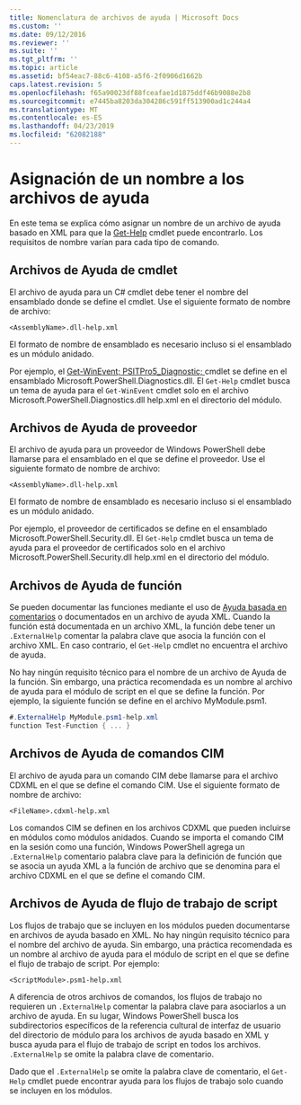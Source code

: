 ```yaml
---
title: Nomenclatura de archivos de ayuda | Microsoft Docs
ms.custom: ''
ms.date: 09/12/2016
ms.reviewer: ''
ms.suite: ''
ms.tgt_pltfrm: ''
ms.topic: article
ms.assetid: bf54eac7-88c6-4108-a5f6-2f0906d1662b
caps.latest.revision: 5
ms.openlocfilehash: f65a90023df88fceafae1d1875ddf46b9088e2b8
ms.sourcegitcommit: e7445ba8203da304286c591ff513900ad1c244a4
ms.translationtype: MT
ms.contentlocale: es-ES
ms.lasthandoff: 04/23/2019
ms.locfileid: "62082188"
---
```

# <a name="naming-help-files"></a>Asignación de un nombre a los archivos de ayuda

En este tema se explica cómo asignar un nombre de un archivo de ayuda basado en XML para que la [Get-Help](/powershell/module/Microsoft.PowerShell.Core/Get-Help) cmdlet puede encontrarlo. Los requisitos de nombre varían para cada tipo de comando.

## <a name="cmdlet-help-files"></a>Archivos de Ayuda de cmdlet

El archivo de ayuda para un C# cmdlet debe tener el nombre del ensamblado donde se define el cmdlet. Use el siguiente formato de nombre de archivo:

```
<AssemblyName>.dll-help.xml
```

El formato de nombre de ensamblado es necesario incluso si el ensamblado es un módulo anidado.

Por ejemplo, el [Get-WinEvent; PSITPro5_Diagnostic; ](/powershell/module/Microsoft.PowerShell.Diagnostics/Get-WinEvent) cmdlet se define en el ensamblado Microsoft.PowerShell.Diagnostics.dll. El `Get-Help` cmdlet busca un tema de ayuda para el `Get-WinEvent` cmdlet solo en el archivo Microsoft.PowerShell.Diagnostics.dll help.xml en el directorio del módulo.

## <a name="provider-help-files"></a>Archivos de Ayuda de proveedor

El archivo de ayuda para un proveedor de Windows PowerShell debe llamarse para el ensamblado en el que se define el proveedor. Use el siguiente formato de nombre de archivo:

```
<AssemblyName>.dll-help.xml
```

El formato de nombre de ensamblado es necesario incluso si el ensamblado es un módulo anidado.

Por ejemplo, el proveedor de certificados se define en el ensamblado Microsoft.PowerShell.Security.dll. El `Get-Help` cmdlet busca un tema de ayuda para el proveedor de certificados solo en el archivo Microsoft.PowerShell.Security.dll help.xml en el directorio del módulo.

## <a name="function-help-files"></a>Archivos de Ayuda de función

Se pueden documentar las funciones mediante el uso de [Ayuda basada en comentarios](/powershell/module/microsoft.powershell.core/about/about_comment_based_help) o documentados en un archivo de ayuda XML. Cuando la función está documentada en un archivo XML, la función debe tener un `.ExternalHelp` comentar la palabra clave que asocia la función con el archivo XML. En caso contrario, el `Get-Help` cmdlet no encuentra el archivo de ayuda.

No hay ningún requisito técnico para el nombre de un archivo de Ayuda de la función. Sin embargo, una práctica recomendada es un nombre al archivo de ayuda para el módulo de script en el que se define la función. Por ejemplo, la siguiente función se define en el archivo MyModule.psm1.

```csharp
#.ExternalHelp MyModule.psm1-help.xml
function Test-Function { ... }
```

## <a name="cim-command-help-files"></a>Archivos de Ayuda de comandos CIM

El archivo de ayuda para un comando CIM debe llamarse para el archivo CDXML en el que se define el comando CIM. Use el siguiente formato de nombre de archivo:

```
<FileName>.cdxml-help.xml
```

Los comandos CIM se definen en los archivos CDXML que pueden incluirse en módulos como módulos anidados. Cuando se importa el comando CIM en la sesión como una función, Windows PowerShell agrega un `.ExternalHelp` comentario palabra clave para la definición de función que se asocia un ayuda XML a la función de archivo que se denomina para el archivo CDXML en el que se define el comando CIM.

## <a name="script-workflow-help-files"></a>Archivos de Ayuda de flujo de trabajo de script

Los flujos de trabajo que se incluyen en los módulos pueden documentarse en archivos de ayuda basado en XML. No hay ningún requisito técnico para el nombre del archivo de ayuda. Sin embargo, una práctica recomendada es un nombre al archivo de ayuda para el módulo de script en el que se define el flujo de trabajo de script. Por ejemplo:

```
<ScriptModule>.psm1-help.xml
```

A diferencia de otros archivos de comandos, los flujos de trabajo no requieren un `.ExternalHelp` comentar la palabra clave para asociarlos a un archivo de ayuda. En su lugar, Windows PowerShell busca los subdirectorios específicos de la referencia cultural de interfaz de usuario del directorio de módulo para los archivos de ayuda basado en XML y busca ayuda para el flujo de trabajo de script en todos los archivos. `.ExternalHelp` se omite la palabra clave de comentario.

Dado que el `.ExternalHelp` se omite la palabra clave de comentario, el `Get-Help` cmdlet puede encontrar ayuda para los flujos de trabajo solo cuando se incluyen en los módulos.